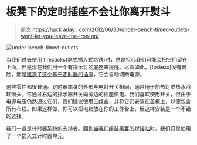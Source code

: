 # 板凳下的定时插座不会让你离开熨斗

> 原文:[https://hack aday . com/2012/06/30/under-bench-timed-outlets-wont-let-you-leave-the-iron-on/](https://hackaday.com/2012/06/30/under-bench-timed-outlets-wont-let-you-leave-the-iron-on/)

![](../Images/c2dc8879539da290192ae7ef9e2471f3.png "under-bench-timed-outlets")

当我们过去使用 firesticks(笔式插入式烙铁)时，总是担心我们可能会把它们留在上面。但是现在我们用一个有指示灯的底座来提醒。尽管如此，[foxtexx]没有冒险，而是[建造了这个基于定时器的插座](http://www.insentricity.com/a.cl/146/AlmostBurnedMyHouseaDown)，它会自动切断电源。

这些零件都很普通。定时器本身的外形与电灯开关相同，通常用于加热灯或热水浴缸喷头。它通过右边的指示器开关向旁边的插座供电。我们喜欢使用开关，但由于电源电压仍然通过它们，我们建议使用三组盒，并将它们安装在盖板上，以便包含所有布线。如果这样做，你可以把电箱放在你的工作台上，但这样安装是一个不错的选择。

我们一直是计时器系统的支持者。回到[当我们组装黑客的焊接站](http://hackaday.com/2008/08/05/how-to-the-hackers-soldering-station/)时，我们只是使用了一个插入式计时器单元。